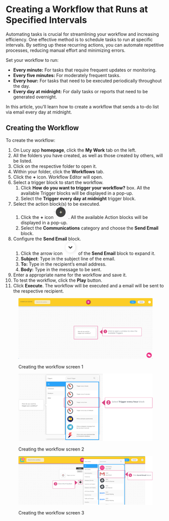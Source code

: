 # Creating a Workflow that Runs at Specified Intervals

Automating tasks is crucial for streamlining your workflow and increasing efficiency. One effective method is to schedule tasks to run at specific intervals. By setting up these recurring actions, you can automate repetitive processes, reducing manual effort and minimizing errors.

Set your workflow to run:

* **Every minute:** For tasks that require frequent updates or monitoring.
* **Every five minutes:** For moderately frequent tasks.
* **Every hour:** For tasks that need to be executed periodically throughout the day.
* **Every day at midnight:** For daily tasks or reports that need to be generated overnight.

In this article, you'll learn how to create a workflow that sends a to-do list via email every day at midnight.

## Creating the Workflow

To create the workflow:

1. On Lucy app **homepage**, click the **My Work** tab on the left.
2. All the folders you have created, as well as those created by others, will be listed.&#x20;
3. Click on the respective folder to open it.
4. Within your folder, click the **Workflows** tab.
5. Click the **+** icon. Workflow Editor will open.
6. Select a trigger block to start the workflow.
   1. Click **How do you want to trigger your workflow?** box. All the available Trigger blocks will be displayed in a pop-up.
   2. Select the **Trigger every day at midnight** trigger block.
7. Select the action block(s) to be executed.
   1. Click the **+** icon![](<../.gitbook/assets/image (12).png>). All the available Action blocks will be displayed in a pop-up.
   2. Select the **Communications** category and choose the **Send Email** block.
8. &#x20;Configure the **Send Email** block.
   1. Click the arrow icon ![](<../.gitbook/assets/image (13).png>)of the **Send Email** block to expand it.
   2. **Subject**: Type in the subject line of the email.
   3. **To:** Type in the recipient’s email address.
   4. **Body:** Type in the message to be sent.
9. Enter a appropriate name for the workflow and save it.
10. To test the workflow, click the **Play** button.
11. Click **Execute**. The workflow will be executed and a email will be sent to the respective recipient.

<figure><img src="../.gitbook/assets/CreatingAWorkfloWhen NewDataIsaddedToADatabase_S2.png" alt=""><figcaption><p>Creating the workflow screen 1</p></figcaption></figure>

<figure><img src="../.gitbook/assets/Creating a Workflow that Runs at Specified Intervals_S2.png" alt=""><figcaption><p>Creating the workflow screen 2</p></figcaption></figure>

<figure><img src="../.gitbook/assets/Creating a Workflow that Runs at Specified Intervals_S3_2.png" alt=""><figcaption><p>Creating the workflow screen 3</p></figcaption></figure>

